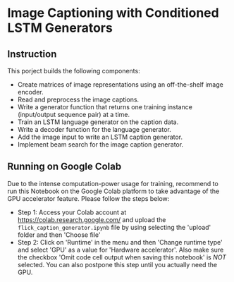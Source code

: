 # Image Captioning with Conditioned LSTM Generators

## Instruction
This porject builds the following components: 

* Create matrices of image representations using an off-the-shelf image encoder.
* Read and preprocess the image captions. 
* Write a generator function that returns one training instance (input/output sequence pair) at a time. 
* Train an LSTM language generator on the caption data.
* Write a decoder function for the language generator. 
* Add the image input to write an LSTM caption generator. 
* Implement beam search for the image caption generator.

## Running on Google Colab
Due to the intense computation-power usage for training, recommend to run this Notebook on the Google Colab platform to take advantage of the GPU accelerator feature. Please follow the steps below:
* Step 1: Access your Colab account at https://colab.research.google.com/ and upload the `flick_caption_generator.ipynb` file by using selecting the 'upload' folder and then 'Choose file'
* Step 2: Click on 'Runtime' in the menu and then 'Change runtime type' and select 'GPU' as a value for 'Hardware accelerator'. Also make sure the checkbox 'Omit code cell output when saving this notebook' is *NOT* selected. You can also postpone this step until you actually need the GPU.